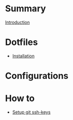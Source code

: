 # Summary

[Introduction](introduction.md)

# Dotfiles
- [Installation](dotfiles/installation.md)

# Configurations

# How to

- [Setup git ssh-keys](how-to/setup-git-ssh-keys.md)
